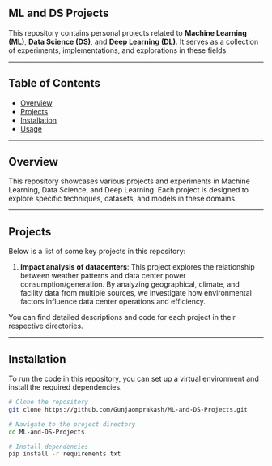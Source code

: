## ML and DS Projects

This repository contains personal projects related to **Machine Learning (ML)**, **Data Science (DS)**, and **Deep Learning (DL)**. It serves as a collection of experiments, implementations, and explorations in these fields.

---

## Table of Contents

- [Overview](#overview)
- [Projects](#projects)
- [Installation](#installation)
- [Usage](#usage)


---

## Overview

This repository showcases various projects and experiments in Machine Learning, Data Science, and Deep Learning. Each project is designed to explore specific techniques, datasets, and models in these domains.

---

## Projects

Below is a list of some key projects in this repository:

1. **Impact analysis of datacenters**: This project explores the relationship between weather patterns and data center power consumption/generation. By analyzing geographical, climate, and facility data from multiple sources, we investigate how environmental factors influence data center operations and efficiency.

You can find detailed descriptions and code for each project in their respective directories.

---

## Installation

To run the code in this repository, you can set up a virtual environment and install the required dependencies.

```bash
# Clone the repository
git clone https://github.com/Gunjaomprakash/ML-and-DS-Projects.git

# Navigate to the project directory
cd ML-and-DS-Projects

# Install dependencies
pip install -r requirements.txt

